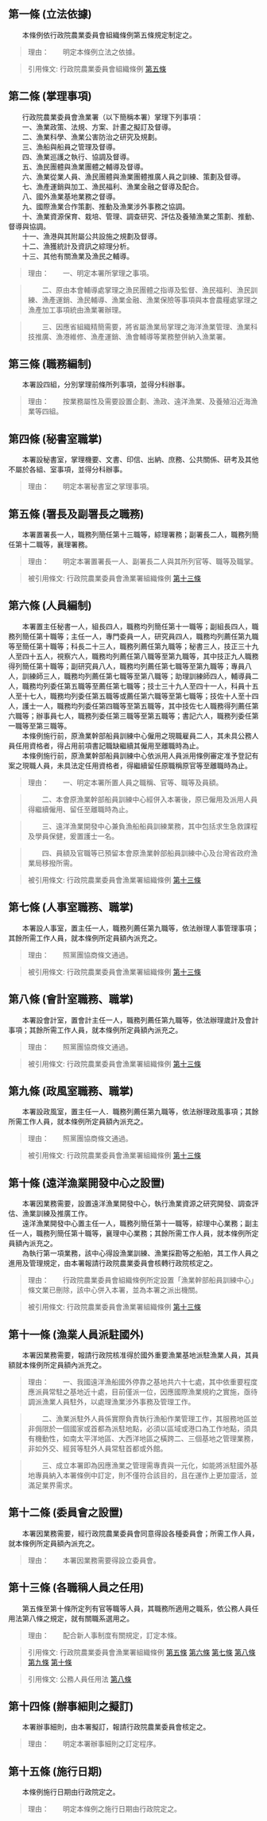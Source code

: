 第一條 (立法依據)
-----------------
　　本條例依行政院農業委員會組織條例第五條規定制定之。  
> 理由：　　明定本條例立法之依據。

> 引用條文: 行政院農業委員會組織條例 [第五條](../../內政/消防防災/行政院農業委員會組織條例.md#第五條-設漁業署)



第二條 (掌理事項)
-----------------
　　行政院農業委員會漁業署（以下簡稱本署）掌理下列事項：  
　　一、漁業政策、法規、方案、計畫之擬訂及督導。  
　　二、漁業科學、漁業公害防治之研究及規劃。  
　　三、漁船與船員之管理及督導。  
　　四、漁業巡護之執行、協調及督導。  
　　五、漁民團體與漁業團體之輔導及督導。  
　　六、漁業從業人員、漁民團體與漁業團體推廣人員之訓練、策劃及督導。  
　　七、漁產運銷與加工、漁民福利、漁業金融之督導及配合。  
　　八、國外漁業基地業務之督導。  
　　九、國際漁業合作策劃、推動及漁業涉外事務之協調。  
　　十、漁業資源保育、栽培、管理、調查研究、評估及養殖漁業之策劃、推動、督導與協調。  
　　十一、漁港與其附屬公共設施之規劃及督導。  
　　十二、漁獲統計及資訊之綜理分析。  
　　十三、其他有關漁業及漁民之輔導。  
> 理由：　　一、明定本署所掌理之事項。

> 　　二、原由本會輔導處掌理之漁民團體之指導及監督、漁民福利、漁民訓練、漁產運銷、漁民輔導、漁業金融、漁業保險等事項與本會農糧處掌理之漁產加工事項統由漁業署辦理。

> 　　三、因應省組織精簡需要，將省屬漁業局掌理之海洋漁業管理、漁業科技推廣、漁港維修、漁產運銷、漁會輔導等業務整併納入漁業署。



第三條 (職務編制)
-----------------
　　本署設四組，分別掌理前條所列事項，並得分科辦事。  
> 理由：　　按業務屬性及需要設置企劃、漁政、遠洋漁業、及養殖沿近海漁業等四組。



第四條 (秘書室職掌)
-------------------
　　本署設秘書室，掌理機要、文書、印信、出納、庶務、公共關係、研考及其他不屬於各組、室事項，並得分科辦事。  
> 理由：　　明定本署秘書室之掌理事項。



第五條 (署長及副署長之職務)
---------------------------
　　本署置署長一人，職務列簡任第十三職等，綜理署務；副署長二人，職務列簡任第十二職等，襄理署務。  
> 理由：　　明定本署置署長一人、副署長二人與其所列官等、職等及職掌。

> 被引用條文: 行政院農業委員會漁業署組織條例 [第十三條](../../人事其他/組織編制/行政院農業委員會漁業署組織條例.md#第十三條-各職稱人員之任用)



第六條 (人員編制)
-----------------
　　本署置主任秘書一人，組長四人，職務均列簡任第十一職等；副組長四人，職務列簡任第十職等；主任一人，專門委員一人，研究員四人，職務均列薦任第九職等至簡任第十職等；科長二十三人，職務列薦任第九職等；秘書三人，技正三十九人至四十五人，視察六人，職務均列薦任第八職等至第九職等，其中技正九人職務得列簡任第十職等；副研究員八人，職務均列薦任第七職等至第九職等；專員八人，訓練師三人，職務均列薦任第七職等至第八職等；助理訓練師四人，輔導員二人，職務均列委任第五職等至薦任第七職等；技士三十九人至四十一人，科員十五人至十七人，職務均列委任第五職等或薦任第六職等至第七職等；技佐十人至十四人，護士一人，職務均列委任第四職等至第五職等，其中技佐七人職務得列薦任第六職等；辦事員七人，職務列委任第三職等至第五職等；書記六人，職務列委任第一職等至第三職等。  
　　本條例施行前，原漁業幹部船員訓練中心僱用之現職雇員二人，其未具公務人員任用資格者，得占用前項書記職缺繼續其僱用至離職時為止。  
　　本條例施行前，原漁業幹部船員訓練中心依派用人員派用條例審定准予登記有案之現職人員，未具法定任用資格者，得繼續留任原職稱原官等至離職時為止。  
> 理由：　　一、明定本署所置人員之職稱、官等、職等及員額。

> 　　二、本會原漁業幹部船員訓練中心經併入本署後，原已僱用及派用人員得繼續僱用、留任至離職時為止。

> 　　三、遠洋漁業開發中心兼負漁船船員訓練業務，其中包括求生急救課程及學員保健，爰置護士一名。

> 　　四、員額及官職等已預留本會原漁業幹部船員訓練中心及台灣省政府漁業局移撥所需。

> 被引用條文: 行政院農業委員會漁業署組織條例 [第十三條](../../人事其他/組織編制/行政院農業委員會漁業署組織條例.md#第十三條-各職稱人員之任用)



第七條 (人事室職務、職掌)
-------------------------
　　本署設人事室，置主任一人，職務列薦任第九職等，依法辦理人事管理事項；其餘所需工作人員，就本條例所定員額內派充之。  
> 理由：　　照黨團協商條文通過。

> 被引用條文: 行政院農業委員會漁業署組織條例 [第十三條](../../人事其他/組織編制/行政院農業委員會漁業署組織條例.md#第十三條-各職稱人員之任用)



第八條 (會計室職務、職掌)
-------------------------
　　本署設會計室，置會計主任一人，職務列薦任第九職等，依法辦理歲計及會計事項；其餘所需工作人員，就本條例所定員額內派充之。  
> 理由：　　照黨團協商條文通過。

> 被引用條文: 行政院農業委員會漁業署組織條例 [第十三條](../../人事其他/組織編制/行政院農業委員會漁業署組織條例.md#第十三條-各職稱人員之任用)



第九條 (政風室職務、職掌)
-------------------------
　　本署設政風室，置主任一人．職務列薦任第九職等，依法辦理政風事項；其餘所需工作人員，就本條例所定員額內派充之。  
> 理由：　　照黨團協商條文通過。

> 被引用條文: 行政院農業委員會漁業署組織條例 [第十三條](../../人事其他/組織編制/行政院農業委員會漁業署組織條例.md#第十三條-各職稱人員之任用)



第十條 (遠洋漁業開發中心之設置)
-------------------------------
　　本署因業務需要，設置遠洋漁業開發中心，執行漁業資源之研究開發、調查評估、漁業訓練及推廣工作。  
　　遠洋漁業開發中心置主任一人，職務列簡任第十一職等，綜理中心業務；副主任一人，職務列簡任第十職等，襄理中心業務；其餘所需工作人員，就本條例所定員額內派充之。  
　　為執行第一項業務，該中心得設漁業訓練、漁業採勘等之船舶，其工作人員之進用及管理規定，由本署報請行政院農業委員會核轉行政院核定之。  
> 理由：　　行政院農業委員會組織條例所定設置「漁業幹部船員訓練中心」條文業已刪除，該中心併入本署，並為本署之派出機關。

> 被引用條文: 行政院農業委員會漁業署組織條例 [第十三條](../../人事其他/組織編制/行政院農業委員會漁業署組織條例.md#第十三條-各職稱人員之任用)



第十一條 (漁業人員派駐國外)
---------------------------
　　本署因業務需要，報請行政院核准得於國外重要漁業基地派駐漁業人員，其員額就本條例所定員額內派充之。  
> 理由：　　一、我國遠洋漁船國外停靠之基地共六十七處，其中依重要程度應派員常駐之基地近十處，目前僅派一位，因應國際漁業規約之實施，亟待調派漁業人員駐外，以處理漁業涉外事務及管理工作。

> 　　二、漁業派駐外人員係實際負責執行漁船作業管理工作，其服務地區並非侷限於一個國家或首都為派駐地點，必須以區域或港口為工作地點，須具有機動性，如南太平洋地區、大西洋地區之橫跨二、三個基地之管理業務，非如外交、經貿等駐外人員常駐首都或外館。

> 　　三、成立本署即為因應漁業之管理需專責與一元化，如能將派駐國外基地專員納入本署條例中訂定，則不僅符合該目的，且在運作上更加靈活，並滿足業界需求。



第十二條 (委員會之設置)
-----------------------
　　本署因業務需要，經行政院農業委員會同意得設各種委員會；所需工作人員，就本條例所定員額內派充之。  
> 理由：　　本署因業務需要得設立委員會。



第十三條 (各職稱人員之任用)
---------------------------
　　第五條至第十條所定列有官等職等人員，其職務所適用之職系，依公務人員任用法第八條之規定，就有關職系選用之。  
> 理由：　　配合新人事制度有關規定，訂定本條。

> 引用條文: 行政院農業委員會漁業署組織條例 [第五條](../../人事其他/組織編制/行政院農業委員會漁業署組織條例.md#第五條-署長及副署長之職務) [第六條](../../人事其他/組織編制/行政院農業委員會漁業署組織條例.md#第六條-人員編制) [第七條](../../人事其他/組織編制/行政院農業委員會漁業署組織條例.md#第七條-人事室職務、職掌) [第八條](../../人事其他/組織編制/行政院農業委員會漁業署組織條例.md#第八條-會計室職務、職掌) [第九條](../../人事其他/組織編制/行政院農業委員會漁業署組織條例.md#第九條-政風室職務、職掌) [第十條](../../人事其他/組織編制/行政院農業委員會漁業署組織條例.md#第十條-遠洋漁業開發中心之設置)

> 引用條文: 公務人員任用法 [第八條](../../考試/任免升遷/公務人員任用法.md#第八條-職系說明書)



第十四條 (辦事細則之擬訂)
-------------------------
　　本署辦事細則，由本署擬訂，報請行政院農業委員會核定之。  
> 理由：　　明定本署辦事細則之訂定程序。



第十五條 (施行日期)
-------------------
　　本條例施行日期由行政院定之。  
> 理由：　　明定本條例之施行日期由行政院定之。